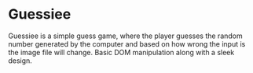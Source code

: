 # Guessiee
Guessiee is a simple guess game, where the player guesses the random number generated by the computer and based on how wrong the input is the image file will change. Basic DOM manipulation along with a sleek design.
